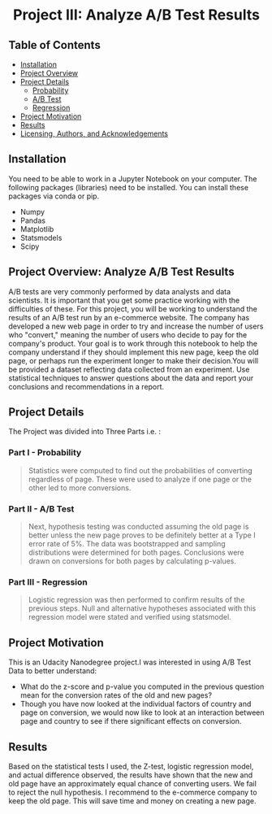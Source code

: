 
<h1 align="center">Project III: Analyze A/B Test Results</h1>

## Table of Contents
- [Installation](#installation)
- [Project Overview](#project_overview)
- [Project Details](#details)
  - [Probability](#p)
  - [A/B Test](#abt)
  - [Regression](#r)
- [Project Motivation](#motivation)
- [Results](#results)
- [Licensing, Authors, and Acknowledgements](#licensing)

## Installation <a name="installation"></a>
You need to be able to work in a Jupyter Notebook on your computer. The following packages (libraries) need to be installed. You can install these packages via conda or pip.

- Numpy
- Pandas
- Matplotlib
- Statsmodels
- Scipy

## Project Overview: Analyze A/B Test Results <a name="project_overview"></a>

A/B tests are very commonly performed by data analysts and data scientists. It is important that you get some practice working with the difficulties of these. For this project, you will be working to understand the results of an A/B test run by an e-commerce website. The company has developed a new web page in order to try and increase the number of users who "convert," meaning the number of users who decide to pay for the company's product. Your goal is to work through this notebook to help the company understand if they should implement this new page, keep the old page, or perhaps run the experiment longer to make their decision.You will be provided a dataset reflecting data collected from an experiment. Use statistical techniques to answer questions about the data and report your conclusions and recommendations in a report.

## Project Details <a name="details"></a>
The Project was divided into Three Parts i.e. : 

### Part I - Probability <a name="p"></a>
> Statistics were computed to find out the probabilities of converting regardless of page. These were used to analyze if one page or the other led to more conversions.

### Part II - A/B Test <a name="abt"></a>
> Next, hypothesis testing was conducted assuming the old page is better unless the new page proves to be definitely better at a Type I error rate of 5%. The data was bootstrapped and sampling distributions were determined for both pages. Conclusions were drawn on conversions for both pages by calculating p-values.

### Part III - Regression <a name="r"></a>
> Logistic regression was then performed to confirm results of the previous steps. Null and alternative hypotheses associated with this regression model were stated and verified using statsmodel.

## Project Motivation <a name="motivation"></a>

This is an Udacity Nanodegree project.I was interested in using A/B Test Data to better understand: </br>
- What do the z-score and p-value you computed in the previous question mean for the conversion rates of the old and new pages?
-  Though you have now looked at the individual factors of country and page on conversion, we would now like to look at an interaction between page and country to see if there significant effects on conversion. 

## Results <a name="results"></a>
Based on the statistical tests I used, the Z-test, logistic regression model, and actual difference observed, the results have shown that the new and old page have an approximately equal chance of converting users. We fail to reject the null hypothesis. I recommend to the e-commerce company to keep the old page. This will save time and money on creating a new page.
